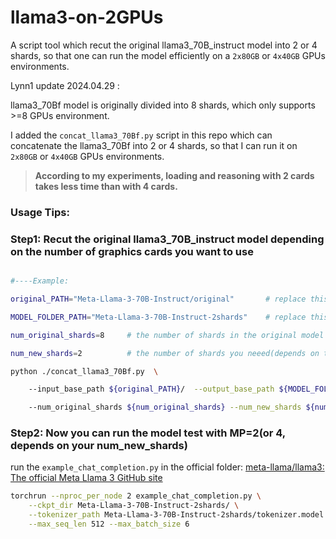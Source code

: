 # llama3-on-2GPUs

A script tool which recut the original llama3_70B_instruct model into 2 or 4 shards, so that one can run the model efficiently on a `2x80GB` or `4x40GB` GPUs environments.

Lynn1 update 2024.04.29 :

llama3_70Bf model is originally divided into 8 shards, which only supports >=8 GPUs environment.

I added the `concat_llama3_70Bf.py` script in this repo which can concatenate the llama3_70Bf into 2 or 4 shards, so that I can run it on `2x80GB` or `4x40GB` GPUs environments.

> **According to my experiments, loading and reasoning with 2 cards takes less time than with 4 cards.**

### Usage Tips:

### Step1: Recut the original llama3_70B_instruct model depending on the number of graphics cards you want to use

```Bash

#----Example:

original_PATH="Meta-Llama-3-70B-Instruct/original"       # replace this with your original model path

MODEL_FOLDER_PATH="Meta-Llama-3-70B-Instruct-2shards"    # replace this with your output path

num_original_shards=8     # the number of shards in the original model

num_new_shards=2          # the number of shards you neeed(depends on the number of GPUs you have)

python ./concat_llama3_70Bf.py  \

    --input_base_path ${original_PATH}/  --output_base_path ${MODEL_FOLDER_PATH}/ \

    --num_original_shards ${num_original_shards} --num_new_shards ${num_new_shards}

```

### Step2: Now you can run the model test with MP=2(or 4, depends on your num_new_shards)

run the `example_chat_completion.py` in the official folder: [meta-llama/llama3: The official Meta Llama 3 GitHub site](https://github.com/meta-llama/llama3)

```Bash
torchrun --nproc_per_node 2 example_chat_completion.py \
    --ckpt_dir Meta-Llama-3-70B-Instruct-2shards/ \
    --tokenizer_path Meta-Llama-3-70B-Instruct-2shards/tokenizer.model \
    --max_seq_len 512 --max_batch_size 6
```
